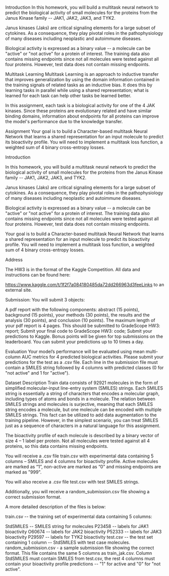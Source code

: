 Introduction
In this homework, you will build a multitask neural network to predict the biological activity of small molecules for the proteins from the Janus Kinase family -- JAK1, JAK2, JAK3, and TYK2.

Janus kinases (Jaks) are critical signaling elements for a large subset of cytokines. As a consequence, they play pivotal roles in the pathophysiology of many diseases including neoplastic and autoimmune diseases.

Biological activity is expressed as a binary value -- a molecule can be "active" or "not active" for a protein of interest. The training data also contains missing endpoints since not all molecules were tested against all four proteins. However, test data does not contain missing endpoints.

Multitask Learning
Multitask Learning is an approach to inductive transfer that improves generalization by using the domain information contained in the training signals of related tasks as an inductive bias. It does this by learning tasks in parallel while using a shared representation; what is learned for each task can help other tasks be learned better.

In this assignment, each task is a biological activity for one of the 4 JAK kinases. Since these proteins are evolutionary related and have similar binding domains, information about endpoints for all proteins can improve the model's performance due to the knowledge transfer.

Assignment
Your goal is to build a Character-based multitask Neural Network that learns a shared representation for an input molecule to predict its bioactivity profile. You will need to implement a multitask loss function, a weighted sum of 4 binary cross-entropy losses.

Introduction

In this homework, you will build a multitask neural network to predict the biological activity of small molecules for the proteins from the Janus Kinase family -- JAK1, JAK2, JAK3, and TYK2.

Janus kinases (Jaks) are critical signaling elements for a large subset of cytokines. As a consequence, they play pivotal roles in the pathophysiology of many diseases including neoplastic and autoimmune diseases.

Biological activity is expressed as a binary value -- a molecule can be "active" or "not active" for a protein of interest. The training data also contains missing endpoints since not all molecules were tested against all four proteins. However, test data does not contain missing endpoints.

Your goal is to build a Character-based multitask Neural Network that learns a shared representation for an input molecule to predict its bioactivity profile. You will need to implement a multitask loss function, a weighted sum of 4 binary cross-entropy losses.

 

Address

The HW3 is in the format of the Kaggle Competition. All data and instructions can be found here:

https://www.kaggle.com/t/1f2f7a084180485da72dd266963d3feeLinks to an external site. 

 

Submission: You will submit 3 objects: 

A pdf report with the following components: abstract (15 points),  background (15 points), your methods (30 points), the results and the analysis (30 points), and conclusion (10 points). The maximum length of your pdf report is 4 pages. This should be submitted to GradeScope HW3: report;
Submit your final code to GradeScope HW3: code;
Submit your predictions to Kaggle. Bonus points will be given for top submissions on the leaderboard. You can submit your predictions up to 10 times a day.

Evaluation
Your model’s performance will be evaluated using mean multi-column AUC metrics for 4 predicted biological activities. Please submit your predictions for the test as a .csv file. Each line in the submission file must contain a SMILES string followed by 4 columns with predicted classes (0 for "not active" and 1 for "active").

Dataset Description
Train data consists of 92921 molecules in the form of simplified molecular-input line-entry system (SMILES) strings. Each SMILES string is essentially a string of characters that encodes a molecular graph, including types of atoms and bonds in a molecule. The relation between SMILES strings and molecules is surjective, meaning that each SMILES string encodes a molecule, but one molecule can be encoded with multiple SMILES strings. This fact can be utilized to add data augmentation to the training pipeline. However, in the simplest scenario, you can treat SMILES just as a sequence of characters in a natural language for this assignment.

The bioactivity profile of each molecule is described by a binary vector of size 4 – 1 label per protein. Not all molecules were tested against all 4 proteins, so this data contains missing endpoints.

You will receive a .csv file train.csv with experimental data containing 5 columns – SMILES and 4 columns for bioactivity profile. Active molecules are marked as “1”, non-active are marked as “0” and missing endpoints are marked as "999".

You will also receive a .csv file test.csv with test SMILES strings.

Additionally, you will receive a random_submission.csv file showing a correct submission format.

A more detailed description of the files is below:

train.csv -- the training set of experimental data containing 5 columns:

StdSMILES -- SMILES string for molecules
P23458 -- labels for JAK1 bioactivity
O60674 -- labels for JAK2 bioactivity
P52333 -- labels for JAK3 bioactivity
P29597 -- labels for TYK2 bioactivity
test.csv -- the test set containing 1 column -- StdSMILES with test case molecules.
random_submission.csv - a sample submission file showing the correct format. This file contains the same 5 columns as train_jak.csv. Column StdSMILES must contain SMILES from test.csv, the rest 4 columns must contain your bioactivity profile predictions -- "1" for active and "0" for "not active".
